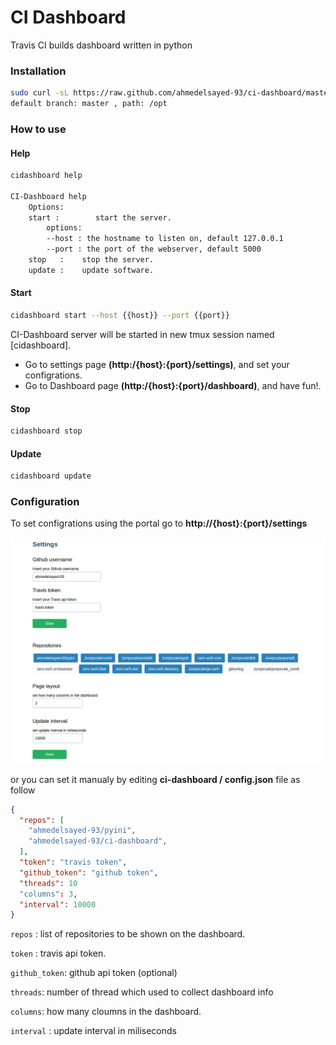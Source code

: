 # CI Dashboard
Travis CI builds dashboard written in python

### Installation
```bash
sudo curl -sL https://raw.github.com/ahmedelsayed-93/ci-dashboard/master/install.sh | bash -s {{branch}} {{path}}
default branch: master , path: /opt
```
### How to use
#### Help
```bash
cidashboard help

CI-Dashboard help
    Options:
    start :        start the server.
        options:
        --host : the hostname to listen on, default 127.0.0.1
        --port : the port of the webserver, default 5000
    stop   :    stop the server.
    update :    update software.
```

#### Start
```bash
cidashboard start --host {{host}} --port {{port}}
```
CI-Dashboard server will be started in new tmux session named [cidashboard].
- Go to settings page **(http:/{host}:{port}/settings)**, and set your configrations.
- Go to Dashboard page **(http:/{host}:{port}/dashboard)**, and have fun!.

#### Stop
```bash
cidashboard stop
```
#### Update
```bash
cidashboard update 
```

### Configuration
To set configrations using the portal go to **http://{host}:{port}/settings**

![settings](/docs/settings.png)

or you can set it manualy by editing **ci-dashboard / config.json** file as follow
```json
{
  "repos": [
    "ahmedelsayed-93/pyini",
    "ahmedelsayed-93/ci-dashboard",
  ],
  "token": "travis token",
  "github_token": "github token",
  "threads": 10
  "columns": 3,
  "interval": 10000
}
```
```repos``` : list of repositories to be shown on the dashboard.

```token``` : travis api token.

```github_token```: github api token (optional)

```threads```: number of thread which used to collect dashboard info 

```columns```: how many cloumns in the dashboard.

```interval``` : update interval in miliseconds
